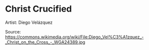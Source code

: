 # Christ Crucified

Artist: Diego Velázquez

Source: <https://commons.wikimedia.org/wiki/File:Diego_Vel%C3%A1zquez_-_Christ_on_the_Cross_-_WGA24389.jpg>